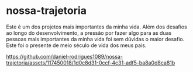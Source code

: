 # nossa-trajetoria
Este é um dos projetos mais importantes da minha vida. Além dos desafios ao longo do desenvolvimento, a pressão por fazer algo para as duas pessoas mais importantes da minha vida foi sem dúvidas o maior desafio. Este foi o presente de meio século de vida dos meus pais.


https://github.com/daniel-rodrigues1089/nossa-trajetoria/assets/117450018/1d0c8d31-0ccf-4c31-adf5-ba8a0d8ca81b


